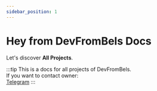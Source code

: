 ```yaml
---
sidebar_position: 1
---
```


# Hey from DevFromBels Docs 

Let's discover **All Projects**.

:::tip
This is a docs for all projects of DevFromBels.<br/>
If you want to contact owner: <br/>
<a href="https://t.me/sh1woo" target="_blank">Telegram</a>
:::